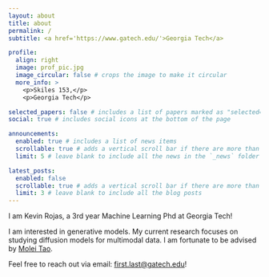 ```yaml
---
layout: about
title: about
permalink: /
subtitle: <a href='https://www.gatech.edu/'>Georgia Tech</a>

profile:
  align: right
  image: prof_pic.jpg
  image_circular: false # crops the image to make it circular
  more_info: >
    <p>Skiles 153,</p>
    <p>Georgia Tech</p>

selected_papers: false # includes a list of papers marked as "selected={true}"
social: true # includes social icons at the bottom of the page

announcements:
  enabled: true # includes a list of news items
  scrollable: true # adds a vertical scroll bar if there are more than 3 news items
  limit: 5 # leave blank to include all the news in the `_news` folder

latest_posts:
  enabled: false
  scrollable: true # adds a vertical scroll bar if there are more than 3 new posts items
  limit: 3 # leave blank to include all the blog posts
---
```


I am Kevin Rojas, a 3rd year Machine Learning Phd at Georgia Tech!

I am interested in generative models. My current research focuses on studying diffusion models for multimodal data. I am fortunate to be advised by [Molei Tao](https://mtao8.math.gatech.edu/).

Feel free to reach out via email: first.last@gatech.edu!
